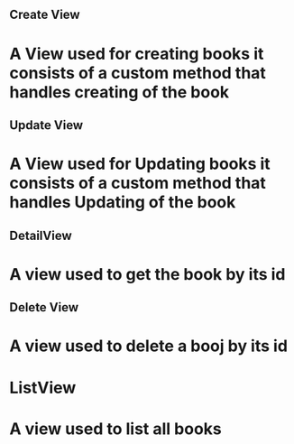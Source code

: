 ## Create View 
# A View used for creating books it consists of a custom method that handles creating of the book

## Update View 
# A View used for Updating books it consists of a custom method that handles Updating of the book

## DetailView
# A view used to get the book by its id

## Delete View
# A view used to delete a booj by its id

# ListView
# A view used to list all books


